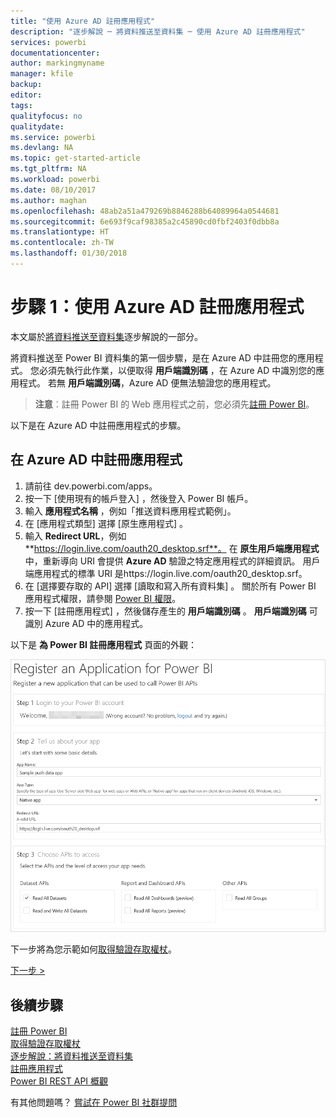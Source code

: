 ```yaml
---
title: "使用 Azure AD 註冊應用程式"
description: "逐步解說 ─ 將資料推送至資料集 ─ 使用 Azure AD 註冊應用程式"
services: powerbi
documentationcenter: 
author: markingmyname
manager: kfile
backup: 
editor: 
tags: 
qualityfocus: no
qualitydate: 
ms.service: powerbi
ms.devlang: NA
ms.topic: get-started-article
ms.tgt_pltfrm: NA
ms.workload: powerbi
ms.date: 08/10/2017
ms.author: maghan
ms.openlocfilehash: 48ab2a51a479269b8846288b64089964a0544681
ms.sourcegitcommit: 6e693f9caf98385a2c45890cd0fbf2403f0dbb8a
ms.translationtype: HT
ms.contentlocale: zh-TW
ms.lasthandoff: 01/30/2018
---
```

# <a name="step-1-register-an-app-with-azure-ad"></a>步驟 1：使用 Azure AD 註冊應用程式
本文屬於[將資料推送至資料集](walkthrough-push-data.md)逐步解說的一部分。

將資料推送至 Power BI 資料集的第一個步驟，是在 Azure AD 中註冊您的應用程式。 您必須先執行此作業，以便取得 **用戶端識別碼** ，在 Azure AD 中識別您的應用程式。 若無 **用戶端識別碼**，Azure AD 便無法驗證您的應用程式。

> **注意**︰註冊 Power BI 的 Web 應用程式之前，您必須先[註冊 Power BI](create-an-azure-active-directory-tenant.md)。
> 
> 

以下是在 Azure AD 中註冊應用程式的步驟。

## <a name="register-an-app-in-azure-ad"></a>在 Azure AD 中註冊應用程式
1. 請前往 dev.powerbi.com/apps。
2. 按一下 [使用現有的帳戶登入] ，然後登入 Power BI 帳戶。
3. 輸入 **應用程式名稱** ，例如「推送資料應用程式範例」。
4. 在 [應用程式類型] 選擇 [原生應用程式] 。
5. 輸入 **Redirect URL**，例如 **https://login.live.com/oauth20_desktop.srf**。 在 **原生用戶端應用程式**中，重新導向 URI 會提供 **Azure AD** 驗證之特定應用程式的詳細資訊。 用戶端應用程式的標準 URI 是https://login.live.com/oauth20_desktop.srf。
6. 在 [選擇要存取的 API] 選擇 [讀取和寫入所有資料集] 。 關於所有 Power BI 應用程式權限，請參閱 [Power BI 權限](power-bi-permissions.md)。
7. 按一下 [註冊應用程式] ，然後儲存產生的 **用戶端識別碼** 。 **用戶端識別碼** 可識別 Azure AD 中的應用程式。

以下是 **為 Power BI 註冊應用程式** 頁面的外觀：

![](media/walkthrough-push-data-register-app-with-azure-ad/powerbi-developer-sample-register-app.png)

下一步將為您示範如何[取得驗證存取權杖](walkthrough-push-data-get-token.md)。

[下一步 >](walkthrough-push-data-get-token.md)

## <a name="next-steps"></a>後續步驟
[註冊 Power BI](create-an-azure-active-directory-tenant.md)  
[取得驗證存取權杖](walkthrough-push-data-get-token.md)  
[逐步解說：將資料推送至資料集](walkthrough-push-data.md)  
[註冊應用程式](register-app.md)  
[Power BI REST API 概觀](overview-of-power-bi-rest-api.md)  

有其他問題嗎？ [嘗試在 Power BI 社群提問](http://community.powerbi.com/)

